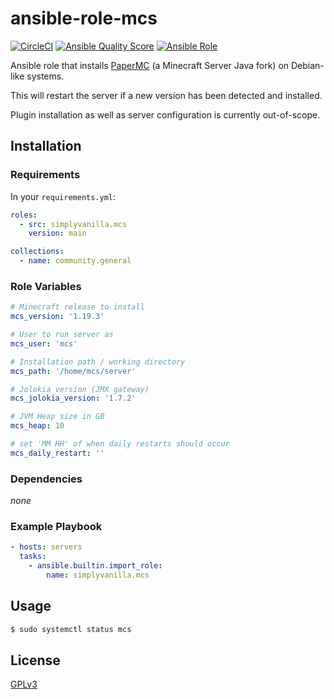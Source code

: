 # ansible-role-mcs

[![CircleCI](https://circleci.com/gh/SimplyVanilla/ansible-role-mcs/tree/main.svg?style=svg)](https://circleci.com/gh/SimplyVanilla/ansible-role-mcs/tree/main)
[![Ansible Quality Score](https://img.shields.io/ansible/quality/59026?style=flat-square)](https://galaxy.ansible.com/simplyvanilla/mcs)
[![Ansible Role](https://img.shields.io/ansible/role/d/59026?style=flat-square)](https://galaxy.ansible.com/simplyvanilla/mcs)

Ansible role that installs [PaperMC](https://papermc.io/) (a Minecraft Server Java fork) on Debian-like systems.

This will restart the server if a new version has been detected and installed.

Plugin installation as well as server configuration is currently out-of-scope.

## Installation

### Requirements

In your `requirements.yml`:

```yaml
roles:
  - src: simplyvanilla.mcs
    version: main

collections:
  - name: community.general
```

### Role Variables

```yaml
# Minecraft release to install
mcs_version: '1.19.3'

# User to run server as
mcs_user: 'mcs'

# Installation path / working directory
mcs_path: '/home/mcs/server'

# Jolokia version (JMX gateway)
mcs_jolokia_version: '1.7.2'

# JVM Heap size in GB
mcs_heap: 10

# set 'MM HH' of when daily restarts should occur
mcs_daily_restart: '' 
```

### Dependencies

_none_

### Example Playbook

```yaml
- hosts: servers
  tasks:
    - ansible.builtin.import_role:
        name: simplyvanilla.mcs
```

## Usage

```bash
$ sudo systemctl status mcs
```

## License

[GPLv3](LICENSE)
